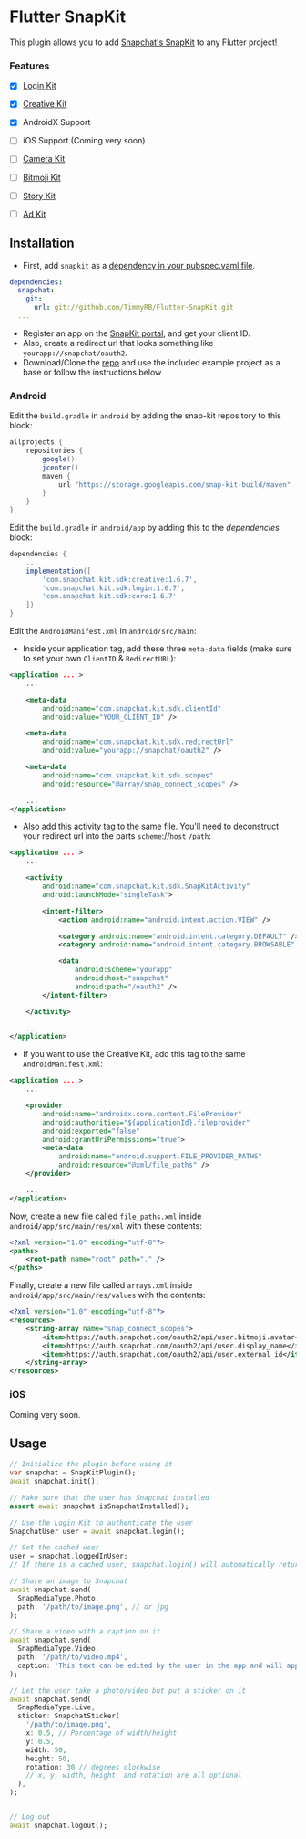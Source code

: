 # Flutter SnapKit

 This plugin allows you to add [Snapchat's SnapKit](https://kit.snapchat.com/) to any Flutter project!

### Features

- [x] [Login Kit](https://kit.snapchat.com/login-kit)

- [x] [Creative Kit](https://kit.snapchat.com/creative-kit)

- [x] AndroidX Support

- [ ] iOS Support (Coming very soon)

- [ ] [Camera Kit](https://kit.snapchat.com/camera-kit)

- [ ] [Bitmoji Kit](https://kit.snapchat.com/bitmoji-kit)

- [ ] [Story Kit](https://kit.snapchat.com/story-kit)

- [ ] [Ad Kit](https://kit.snapchat.com/ad-kit)



## Installation

- First, add `snapkit` as a [dependency in your pubspec.yaml file](https://flutter.io/platform-plugins/).

```yaml
dependencies:
  snapchat:
    git:
      url: git://github.com/TimmyRB/Flutter-SnapKit.git
  ...
```

- Register an app on the [SnapKit portal](https://kit.snapchat.com/portal), and get your client ID.
- Also, create a redirect url that looks something like `yourapp://snapchat/oauth2`.
- Download/Clone the [repo](http://github.com/TimmyRB/flutter_snapkit) and use the included example project as a base or follow the instructions below

### Android

Edit the `build.gradle` in `android` by adding the snap-kit repository to this block:

```groovy
allprojects {
    repositories {
        google()
        jcenter()
        maven {
            url "https://storage.googleapis.com/snap-kit-build/maven"
        }
    }
}
```

Edit the `build.gradle` in `android/app` by adding this to the *dependencies* block:

```groovy
dependencies {
    ...
    implementation([
        'com.snapchat.kit.sdk:creative:1.6.7',
        'com.snapchat.kit.sdk:login:1.6.7',
        'com.snapchat.kit.sdk:core:1.6.7'
    ])
}
```

Edit the `AndroidManifest.xml` in `android/src/main`:

- Inside your application tag, add these three `meta-data` fields (make sure to set your own `ClientID` & `RedirectURL`):

```xml
<application ... >
    ...

    <meta-data
        android:name="com.snapchat.kit.sdk.clientId"
        android:value="YOUR_CLIENT_ID" />

    <meta-data
        android:name="com.snapchat.kit.sdk.redirectUrl"
        android:value="yourapp://snapchat/oauth2" />

    <meta-data
        android:name="com.snapchat.kit.sdk.scopes"
        android:resource="@array/snap_connect_scopes" />

    ...
</application>
```

- Also add this activity tag to the same file. You'll need to deconstruct your redirect url into the parts `scheme`://`host` `/path`:

```xml
<application ... >
    ...

    <activity
        android:name="com.snapchat.kit.sdk.SnapKitActivity"
        android:launchMode="singleTask">

        <intent-filter>
            <action android:name="android.intent.action.VIEW" />

            <category android:name="android.intent.category.DEFAULT" />
            <category android:name="android.intent.category.BROWSABLE" />

            <data
                android:scheme="yourapp"
                android:host="snapchat"
                android:path="/oauth2" />
        </intent-filter>

    </activity>

    ...
</application>
```

- If you want to use the Creative Kit, add this tag to the same `AndroidManifest.xml`:

```xml
<application ... >
    ...

    <provider
        android:name="androidx.core.content.FileProvider"
        android:authorities="${applicationId}.fileprovider"
        android:exported="false"
        android:grantUriPermissions="true">
        <meta-data
            android:name="android.support.FILE_PROVIDER_PATHS"
            android:resource="@xml/file_paths" />
    </provider>

    ...
</application>
```

Now, create a new file called `file_paths.xml` inside `android/app/src/main/res/xml` with these contents:

```xml
<?xml version="1.0" encoding="utf-8"?>
<paths>
    <root-path name="root" path="." />
</paths>
```

Finally, create a new file called `arrays.xml` inside `android/app/src/main/res/values` with the contents:

```xml
<?xml version="1.0" encoding="utf-8"?>
<resources>
    <string-array name="snap_connect_scopes">
        <item>https://auth.snapchat.com/oauth2/api/user.bitmoji.avatar</item>
        <item>https://auth.snapchat.com/oauth2/api/user.display_name</item>
        <item>https://auth.snapchat.com/oauth2/api/user.external_id</item>
    </string-array>
</resources>
```

### iOS

Coming very soon.

## Usage

```dart
// Initialize the plugin before using it
var snapchat = SnapKitPlugin();
await snapchat.init();

// Make sure that the user has Snapchat installed
assert await snapchat.isSnapchatInstalled();

// Use the Login Kit to authenticate the user
SnapchatUser user = await snapchat.login();

// Get the cached user
user = snapchat.loggedInUser;
// If there is a cached user, snapchat.login() will automatically return it

// Share an image to Snapchat
await snapchat.send(
  SnapMediaType.Photo,
  path: '/path/to/image.png', // or jpg
);

// Share a video with a caption on it
await snapchat.send(
  SnapMediaType.Video,
  path: '/path/to/video.mp4',
  caption: 'This text can be edited by the user in the app and will appear on top of the video',
);

// Let the user take a photo/video but put a sticker on it
await snapchat.send(
  SnapMediaType.Live,
  sticker: SnapchatSticker(
    '/path/to/image.png',
    x: 0.5, // Percentage of width/height
    y: 0.5,
    width: 50,
    height: 50,
    rotation: 30 // degrees clockwise
    // x, y, width, height, and rotation are all optional
  ),
);


// Log out
await snapchat.logout();
```